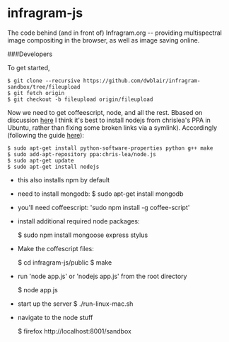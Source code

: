 # infragram-js

The code behind (and in front of) Infragram.org -- providing multispectral image compositing in the browser, as well as image saving online.

###Developers

To get started,

    $ git clone --recursive https://github.com/dwblair/infragram-sandbox/tree/fileupload
    $ git fetch origin
    $ git checkout -b fileupload origin/fileupload

Now we need to get coffeescript, node, and all the rest.  Bbased on discussion [here](https://github.com/joyent/node/issues/3911) I think it's best to install nodejs from chrislea's PPA in Ubuntu, rather than fixing some broken links via a symlink).  Accordingly (following the guide [here](http://stackoverflow.com/questions/16302436/install-nodejs-on-ubuntu-12-10)):

    $ sudo apt-get install python-software-properties python g++ make
    $ sudo add-apt-repository ppa:chris-lea/node.js
    $ sudo apt-get update
    $ sudo apt-get install nodejs

* this also installs npm by default

* need to install mongodb:
    $ sudo apt-get install mongodb

* you'll need coffeescript: 'sudo npm install -g coffee-script'

* install additional required node packages:

    $ sudo npm install mongoose express stylus

* Make the coffescript files:

    $ cd infragram-js/public
    $ make

* run 'node app.js' or 'nodejs app.js' from the root directory

    $ node app.js

* start up the server
    $ ./run-linux-mac.sh

* navigate to the node stuff

    $ firefox http://localhost:8001/sandbox

